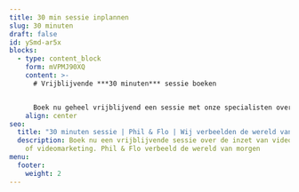 ```yaml
---
title: 30 min sessie inplannen
slug: 30 minuten
draft: false
id: ySmd-ar5x
blocks:
  - type: content_block
    form: mVPMJ90XQ
    content: >-
      # Vrijblijvende ***30 minuten*** sessie boeken


      Boek nu geheel vrijblijvend een sessie met onze specialisten over de inzet van video, animatie of videomarketing.
    align: center
seo:
  title: "30 minuten sessie | Phil & Flo | Wij verbeelden de wereld van morgen "
  description: Boek nu een vrijblijvende sessie over de inzet van video, animatie
    of videomarketing. Phil & Flo verbeeld de wereld van morgen
menu:
  footer:
    weight: 2
---
```

